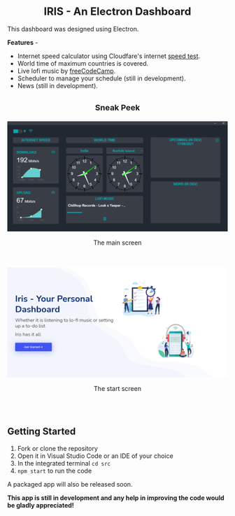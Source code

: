 <div align="center" style="font-weight:bold; font-size:x-large">
IRIS - An Electron Dashboard
</div>
<br>
This dashboard was designed using Electron.

**Features** -
- Internet speed calculator using Cloudfare's internet [speed test](https://speed.cloudflare.com/).
- World time of maximum countries is covered.
- Live lofi music by [freeCodeCamp](https://coderadio.freecodecamp.org/).
- Scheduler to manage your schedule (still in development).
- News (still in development).
<br><br>
<div align="center" style="font-weight:bold; font-size:large">
Sneak Peek
<br><br>
</div>
<div align="center">
<img src="https://github.com/anjannair/Iris-Electron-Dashboard/blob/main/images/dashboard.png" >
<p>The main screen</p>
</div>
<br><br>
<div align="center">
<img src="https://github.com/anjannair/Iris-Electron-Dashboard/blob/main/images/start.png" >
<p>The start screen</p>
</div>
<br><br>

## Getting Started
1. Fork or clone the repository
2. Open it in Visual Studio Code or an IDE of your choice
3. In the integrated terminal `cd src`
4. `npm start` to run the code

A packaged app will also be released soon.

**This app is still in development and any help in improving the code would be gladly appreciated!**